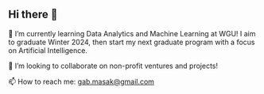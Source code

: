 ## Hi there 👋

🌱 I’m currently learning Data Analytics and Machine Learning at WGU! I aim to graduate Winter 2024, then start my next graduate program with a focus on Artificial Intelligence. 

👯 I’m looking to collaborate on non-profit ventures and projects! 

📫 How to reach me: gab.masak@gmail.com


<!--
**GabyMasak/GabyMasak** is a ✨ _special_ ✨ repository because its `README.md` (this file) appears on your GitHub profile.

Here are some ideas to get you started:

- 🔭 I’m currently working on ...
- 🌱 I’m currently learning ...
- 👯 I’m looking to collaborate on ...
- 🤔 I’m looking for help with ...
- 💬 Ask me about ...
- 📫 How to reach me: ...
- 😄 Pronouns: ...
- ⚡ Fun fact: ...
-->
